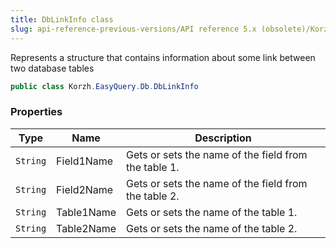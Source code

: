 ```yaml
---
title: DbLinkInfo class
slug: api-reference-previous-versions/API reference 5.x (obsolete)/Korzh.EasyQuery.Db namespace/dblinkinfo-class
---
```



Represents a structure that contains information about some link between two database tables
```csharp
public class Korzh.EasyQuery.Db.DbLinkInfo

```

### Properties

| Type | Name | Description | 
| --- | --- | --- | 
| `String` | Field1Name | Gets or sets the name of the field from the table 1. | 
| `String` | Field2Name | Gets or sets the name of the field from the table 2. | 
| `String` | Table1Name | Gets or sets the name of the table 1. | 
| `String` | Table2Name | Gets or sets the name of the table 2. |